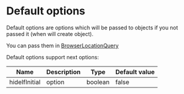 # Default options

Default options are options which will be passed to objects if you not passed it (when will create object). 

You can pass them in [BrowserLocationQuery](/docs/en/components/BrowserLocationQuery.md "BrowserLocationQuery")

Default options support next options:

| Name  | Description| Type | Default value  |
| ------------ | ------------ |-------------| ------------ |
| hideIfInitial  | option  | boolean | false  |

